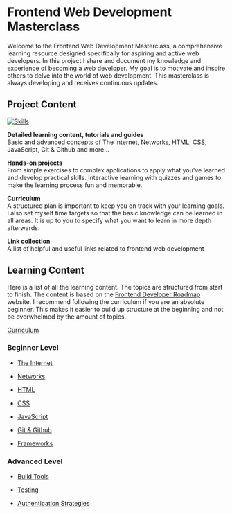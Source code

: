 # Frontend Web Development Masterclass

Welcome to the Frontend Web Development Masterclass, a comprehensive learning resource designed specifically for aspiring and active web developers. In this project I share and document my knowledge and experience of becoming a web developer. My goal is to motivate and inspire others to delve into the world of web development. This masterclass is always developing and receives continuous updates. 

## Project Content
[![Skills](https://skillicons.dev/icons?i=html,css,js,git,github)](https://skillicons.dev) 

**Detailed learning content, tutorials and guides** <br>
Basic and advanced concepts of The Internet, Networks, HTML, CSS, JavaScript, Git & Github and more...

**Hands-on projects** <br>
From simple exercises to complex applications to apply what you've learned and develop practical skills. Interactive learning with quizzes and games to make the learning process fun and memorable.

**Curriculum** <br>
A structured plan is important to keep you on track with your learning goals. I also set myself time targets so that the basic knowledge can be learned in all areas. It is up to you to specify what you want to learn in more depth afterwards.

**Link collection** <br>
A list of helpful and useful links related to frontend web development

## Learning Content

Here is a list of all the learning content. The topics are structured from start to finish. The content is based on the [Frontend Developer Roadmap](https://roadmap.sh/frontend?r=frontend-beginner) website.
I recommend following the curriculum if you are an absolute beginner. This makes it easier to build up structure at the beginning and not be overwhelmed by the amount of topics. 

[Curriculum](https://github.com/benjakam/frontend-web-development-masterclass/tree/master/LINK)

### Beginner Level
  
- [The Internet](https://github.com/benjakam/frontend-web-development-masterclass/tree/master/The%20Internet)

- [Networks](https://github.com/benjakam/frontend-web-development-masterclass/tree/master/Networks)

- [HTML](https://github.com/benjakam/frontend-web-development-masterclass/tree/master/HTML)

- [CSS](https://github.com/benjakam/frontend-web-development-masterclass/tree/master/LINK)

- [JavaScript](https://github.com/benjakam/frontend-web-development-masterclass/tree/master/LINK)

- [Git & Github](https://github.com/benjakam/frontend-web-development-masterclass/tree/master/LINK)

- [Frameworks](https://github.com/benjakam/frontend-web-development-masterclass/tree/master/LINK)

### Advanced Level

- [Build Tools](https://github.com/benjakam/frontend-web-development-masterclass/tree/master/LINK)

- [Testing](https://github.com/benjakam/frontend-web-development-masterclass/tree/master/LINK)

- [Authentication Strategies](https://github.com/benjakam/frontend-web-development-masterclass/tree/master/LINK)


